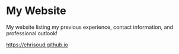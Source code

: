 # My Website

My website listing my previous experience, contact information, and professional outlook!

https://chrisoud.github.io
